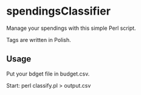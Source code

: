 # spendingsClassifier

Manage your spendings with this simple Perl script.

Tags are written in Polish.

## Usage

Put your bdget file in budget.csv.

Start: perl classify.pl > output.csv
